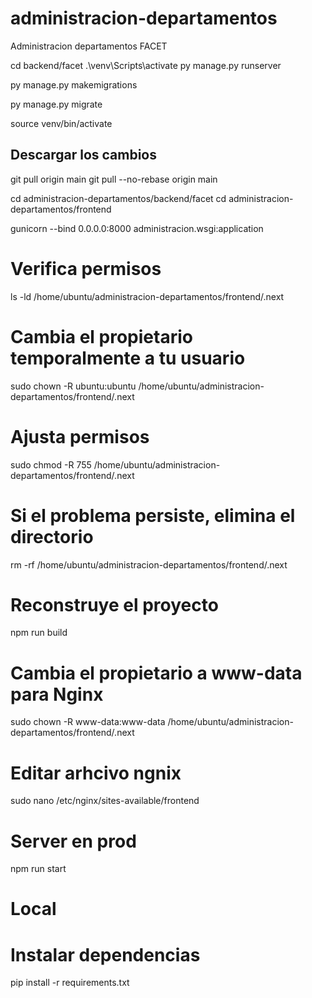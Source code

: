 # administracion-departamentos
 Administracion departamentos FACET

cd backend/facet
 .\venv\Scripts\activate
py manage.py runserver  

py manage.py makemigrations

py manage.py migrate

  source venv/bin/activate

 ## Descargar los cambios
  git  pull origin main
  git pull --no-rebase origin main

  cd administracion-departamentos/backend/facet
  cd administracion-departamentos/frontend

  gunicorn --bind 0.0.0.0:8000 administracion.wsgi:application

  # Verifica permisos
ls -ld /home/ubuntu/administracion-departamentos/frontend/.next

# Cambia el propietario temporalmente a tu usuario
sudo chown -R ubuntu:ubuntu /home/ubuntu/administracion-departamentos/frontend/.next

# Ajusta permisos
sudo chmod -R 755 /home/ubuntu/administracion-departamentos/frontend/.next

# Si el problema persiste, elimina el directorio
rm -rf /home/ubuntu/administracion-departamentos/frontend/.next

# Reconstruye el proyecto
npm run build

# Cambia el propietario a www-data para Nginx
sudo chown -R www-data:www-data /home/ubuntu/administracion-departamentos/frontend/.next

# Editar arhcivo ngnix
 sudo nano /etc/nginx/sites-available/frontend
# Server en prod
 npm run start

# Local

# Instalar dependencias
pip install -r requirements.txt
